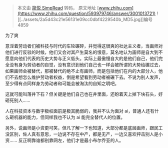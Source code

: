 > 本文由 [简悦 SimpRead](http://ksria.com/simpread/) 转码， 原文地址 [www.zhihu.com](https://www.zhihu.com/question/593979746/answer/3001013721) ![[../assets/2a5d43c21e56131e09cc0dbf4229540b_MD5.jpg]]编号 4859

为了爽

意淫着劳动者们被科技与时代的车轮碾碎，并觉得这很爽的社达主义者，当画师对他们进行反驳的时候，他们又会对其产生莫名的恨意，莫名地认为画师是自大到不愿意向他们代表的历史大势与正义低头。实际上最傲慢自大的是他们自己，他们完全没有身为劳动者的自觉，没有意识到他们自己也一样会被所谓的大势给碾过去，如果画师会被替代，那被替代的绝不止有画师，而是包括他们在内的大部分人，他们不去想怎么维护劳动者权益，倒是希望看到劳动者被碾下去。不说为别人发声，至少得有点同样身为劳动者和可能会被淘汰的自知之明吧。

这就可能叫落井下石？但关键是他们自己也在井里面，还盼着天上掉下块石头，好砸死别人……

人在科技资本与数字极权面前是极其脆弱的，我并不认为面对 ai，普通人还有什么砸机器的能力，但同样我也不认为 ai 能完全替代人的位置。

另外，说画师是小资更可笑，但凡了解一下也知道，大部分都是底层画师，跟民工没区别，佐人真有意思，一边说不存在中产，都是无产，一边又喜欢抨击别人是小资…… 反正啊靠谁都别靠网左，他们才是最小布尔乔亚的人。